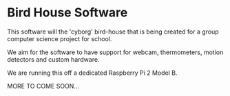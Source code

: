 # Bird House Software

This software will the 'cyborg' bird-house that is being created for a group computer science project for school.

We aim for the software to have support for webcam, thermometers, motion detectors and custom hardware.

We are running this off a dedicated Raspberry Pi 2 Model B.

MORE TO COME SOON...
